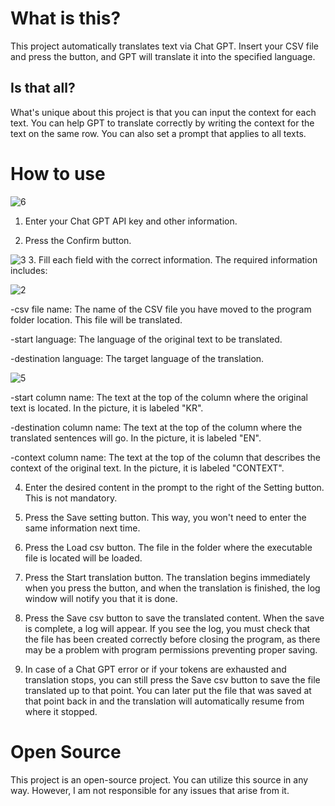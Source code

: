 # What is this?
This project automatically translates text via Chat GPT. Insert your CSV file and press the button, and GPT will translate it into the specified language.

## Is that all?
What's unique about this project is that you can input the context for each text. You can help GPT to translate correctly by writing the context for the text on the same row. You can also set a prompt that applies to all texts.

# How to use
![6](https://github.com/user-attachments/assets/1cbcd7e1-14e5-4a21-aa72-2d5b1ca1a512)

1. Enter your Chat GPT API key and other information.


2. Press the Confirm button.


![3](https://github.com/user-attachments/assets/383afcbb-4032-4ef2-a842-633d9b3ea9cd)
3. Fill each field with the correct information. The required information includes:


![2](https://github.com/user-attachments/assets/29720d68-21d5-4f74-9421-ddf1973a03dc)

-csv file name: The name of the CSV file you have moved to the program folder location. This file will be translated.

-start language: The language of the original text to be translated.

-destination language: The target language of the translation.

![5](https://github.com/user-attachments/assets/798c9ca8-d827-4046-a906-9446809a58ac)

-start column name: The text at the top of the column where the original text is located. In the picture, it is labeled "KR".

-destination column name: The text at the top of the column where the translated sentences will go. In the picture, it is labeled "EN".

-context column name: The text at the top of the column that describes the context of the original text. In the picture, it is labeled "CONTEXT".


4. Enter the desired content in the prompt to the right of the Setting button. This is not mandatory.


5. Press the Save setting button. This way, you won't need to enter the same information next time.


6. Press the Load csv button. The file in the folder where the executable file is located will be loaded.


7. Press the Start translation button. The translation begins immediately when you press the button, and when the translation is finished, the log window will notify you that it is done.


8. Press the Save csv button to save the translated content. When the save is complete, a log will appear. If you see the log, you must check that the file has been created correctly before closing the program, as there may be a problem with program permissions preventing proper saving.


9. In case of a Chat GPT error or if your tokens are exhausted and translation stops, you can still press the Save csv button to save the file translated up to that point. You can later put the file that was saved at that point back in and the translation will automatically resume from where it stopped.


# Open Source
This project is an open-source project. You can utilize this source in any way. However, I am not responsible for any issues that arise from it.
